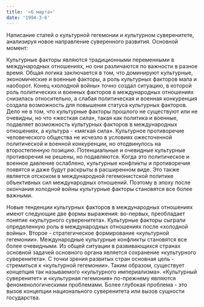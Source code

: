 ```yaml
---
title: '«6 марта»'
date: '1994-3-6'
---
```


Написание статей о культурной гегемонии и культурном суверенитете, анализируя новое направление суверенного развития. Основной момент:

Культурные факторы являются традиционными переменными в международных отношениях, но они различаются по важности в разное время. Общая логика заключается в том, что доминируют культурные, экономические и военные факторы, а роль культурных факторов мала и наоборот. Конец «холодной войны» точно создал ситуацию, в которой роль политических и военных факторов в международных отношениях снизилась относительно, а слабая политическая и военная конкуренция создала возможность для повышения статуса культурных факторов. Дело не в том, что культурные факторы прошлого не существуют или не очевидны, но что «жесткая сила», такая как политика и военные, подавляет возможность культурных факторов в международных отношениях, а культура - «мягкая сила». Культурное противоречие человеческого общества не исчезло в условиях ожесточенной политической и военной конкуренции, но отодвинулось на второстепенную позицию. Потенциальные и очевидные культурные противоречия не решены, но подавляются. Когда это политическое и военное давление ослаблено, культурные конфликты и противоречия появятся и даже будут раскрыты в расширенном виде. Это также является отскоком в международной гегемонистской политике объективных сил международных отношений. Поэтому в эпоху после окончания холодной войны культурные факторы становятся все более важными.

Новые тенденции культурных факторов в международных отношениях имеют следующие две формы выражения: во-первых, преобладает понятие «культурного суверенитета». Культурные факторы сыграли определенную роль в международных отношениях после «холодной войны». Второе - стратегическое формирование «культурной гегемонии». Международные культурные конфликты становятся все более очевидными. Из общей ситуации в развивающихся странах основной задачей основного органа является сохранение «культурного суверенитета». С точки зрения развитых стран основная цель - стремиться к «культурной гегемонии». Таким образом, существует концепция так называемого «культурного империализма». «Культурный суверенитет» и «культурная гегемония» по-прежнему являются феноменологическими проблемами. Более глубокая проблема - это вызов концепции национального суверенитета или вызов сущности государства.


